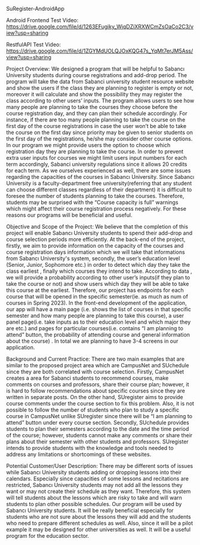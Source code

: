 SuRegister-AndroidApp

Android Frontend Test Video: https://drive.google.com/file/d/1263EFugiky_WjqDZiXRXWCmZsOaCo2C3/view?usp=sharing

RestfulAPI Test Video: https://drive.google.com/file/d/1ZGYMdUOLQJOxKQG47s_YqMt7erJM5Ass/view?usp=sharing

Project Overview:
We designed a program that will be helpful to Sabancı University students during course registrations and add-drop period. The program will take the data from Sabanci university student resource website and show the users if the class they are planning to register is empty or not, moreover it will calculate and show the possibility they may register the class according to other users’ inputs. The program allows users to see how many people are planning to take the courses they choose before the course registration day, and they can plan  their schedule accordingly. For instance, if there are too many people planning to take the course on the first day of the course registrations in case the user won’t be able to take the course on the first day since priority may be given to senior students on the first day of the registrations, he/she may consider other course options. In our program we might provide users the option to choose which registration day they are planning to take the course.  In order to prevent extra user inputs for courses we might limit users input numbers for each term accordingly, Sabanci university regulations since it allows 20 credits for each term. 
As we ourselves experienced as well, there are some issues regarding the capacities of the courses in Sabancı University. Since Sabancı University is a faculty-department free university(referring that any student can choose different classes regardless of their department)  it is difficult to foresee the number of  students planning to take the courses. Therefore, students may be surprised with the “Course capacity is full” warnings which might affect their course registration process negatively. For these reasons our programs will be beneficial and useful.

Objective and Scope of the Project:
We believe that the completion of this project will enable Sabancı University students to spend their add-drop and course selection periods more efficiently. At the back-end of the project, firstly, we aim to provide information on the capacity of the courses and course registration days information which we will take that informations from Sabancı University's system, secondly, the user’s education level (Senior, Junior, Sophomore etc.) in order to detect which day they take the class earliest , finally which courses they intend to take. According to data , we will provide a probability according to other user’s inputs(if they plan to take the course or not)  and show users which day they will be able to take this course at the earliest. Therefore, our project has endpoints for each course that will be opened in the specific semester(ie. as much as num of courses in Spring 2023). In the front-end development of the application, our app will  have a main page (i.e. shows the list of courses in that specific semester and how many people are planning to take this course), a user panel page(i.e. take inputs as to their education level and which major they are etc.) and pages for particular courses(i.e. contains “I am planning to attend” button, the probability of attending course and general information about the course) . In total we are planning to have 3-4 screens in our application. 

Background and Current Practice:
There are two main examples that are similar to the proposed project area which are CampusNet and SUchedule since they are both correlated with course selection. Firstly, CampusNet creates a area for Sabanci students to recommend courses, make comments on courses and professors, share their course plan; however, it is hard to follow recommendations about specific courses since they are written in separate posts. On the other hand, SUregister  aims to provide course comments under the course section to fix this problem. Also, it is not possible to follow the number of students who plan to study a specific course in CampusNet unlike SUregister since there will be “I am planning to attend” button under every course section. Secondly, SUchedule provides students to plan their semesters according to the date and the time period of the course; however, students cannot make any comments or share their plans about their semester with other students and professors. SUregister intends to provide students with the knowledge and tools needed to address any limitations or shortcomings of these websites.


Potential Customer/User Description:
There may be different sorts of issues while Sabancı University students adding or dropping lessons into their calendars. Especially since capacities of some lessons and recitations are restricted, Sabancı University students may not add all the lessons they want or may not create their schedule as they want. Therefore, this system will tell students about the lessons which are risky to take and  will warn students to plan other possible schedules. Our program will be used by Sabancı University students. It will be really beneficial especially for students who are not sure about the lessons they will add and the students who need to prepare different schedules as well. Also, since it will be a pilot example it may be designed for other universities as well. It will be a useful program for the education sector.

